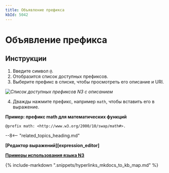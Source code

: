 ```yaml
---
title: Объявление префикса
kbId: 5042
---
```


# Объявление префикса

## Инструкции

1. Введите символ `@`.
2. Отобразится список доступных префиксов.
3. Выберите префикс в списке, чтобы просмотреть его описание и URI.

_![Список доступных префиксов N3 с описанием](https://kb.comindware.ru/assets/n3_editor_prefix_autocomplete.png)_

4. Дважды нажмите префикс, например `math`, чтобы вставить его в выражение.

**Пример: префикс math для математических функций**

```
@prefix math: <http://www.w3.org/2000/10/swap/math#>.
```

--8<-- "related_topics_heading.md"

**[Редактор выражений][expression_editor]**

**[Примеры использования языка N3](https://kb.comindware.ru/category\.php\?id=877)**

{% include-markdown ".snippets/hyperlinks_mkdocs_to_kb_map.md" %}
